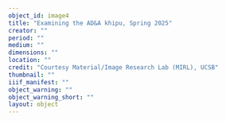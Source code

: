 ```yaml
---
object_id: image4
title: "Examining the AD&A khipu, Spring 2025"
creator: ""
period: ""
medium: ""
dimensions: ""
location: ""
credit: "Courtesy Material/Image Research Lab (MIRL), UCSB"
thumbnail: ""
iiif_manifest: ""
object_warning: ""
object_warning_short: ""
layout: object
---
```



